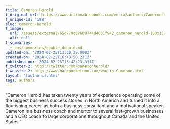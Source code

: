 ```yaml
---
title: Cameron Herold
f_original-url: https://www.actionablebooks.com/en-ca/authors/Cameron-Herold/
f_unique-id: '188'
slug: cameron-herold
f_image:
  url: /assets/external/65d779c62609744d4631f942_cameron_herold-180x152.jpeg
  alt: null
f_summaries:
  - cms/summaries/double-double.md
updated-on: '2024-02-23T13:30:39.000Z'
created-on: '2024-02-22T16:43:50.231Z'
published-on: '2024-02-23T13:42:23.311Z'
f_twitter-2: http://twitter.com/cameronherold/
f_website-2: http://www.backpocketcoo.com/who-is-Cameron.html
layout: '[authors].html'
tags: authors
---
```


“Cameron Herold has taken twenty years of experience operating some of the biggest business success stories in North America and turned it into a flourishing career as both a business consultant and a motivational speaker. Cameron is a business coach and mentor to several fast-growth businesses and a CEO coach to large corporations throughout Canada and the United States.”
